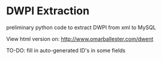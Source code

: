 # DWPI Extraction
preliminary python code to extract DWPI from xml to MySQL

View html version on: http://www.omarballester.com/dwent

TO-DO:
fill in auto-generated ID's in some fields

